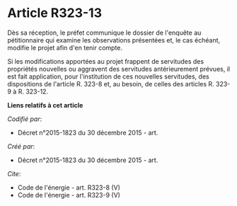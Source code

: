# Article R323-13

Dès sa réception, le préfet communique le dossier de l'enquête au pétitionnaire qui examine les observations présentées et,
le cas échéant, modifie le projet afin d'en tenir compte.

Si les modifications apportées au projet frappent de servitudes des propriétés nouvelles ou aggravent des servitudes
antérieurement prévues, il est fait application, pour l'institution de ces nouvelles servitudes, des dispositions de
l'article R. 323-8 et, au besoin, de celles des articles R. 323-9 à R. 323-12.

**Liens relatifs à cet article**

_Codifié par_:

  - Décret n°2015-1823 du 30 décembre 2015 - art.

_Créé par_:

  - Décret n°2015-1823 du 30 décembre 2015 - art.

_Cite_:

  - Code de l'énergie - art. R323-8 (V)
  - Code de l'énergie - art. R323-9 (V)
